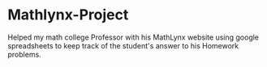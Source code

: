 # Mathlynx-Project
Helped my math college Professor with his MathLynx website using google spreadsheets to keep track of the student's answer to his Homework problems. 
